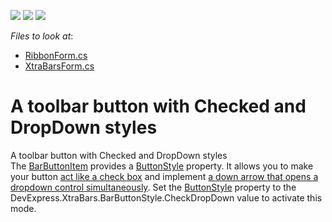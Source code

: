 <!-- default badges list -->
![](https://img.shields.io/endpoint?url=https://codecentral.devexpress.com/api/v1/VersionRange/128615640/17.2.3%2B)
[![](https://img.shields.io/badge/Open_in_DevExpress_Support_Center-FF7200?style=flat-square&logo=DevExpress&logoColor=white)](https://supportcenter.devexpress.com/ticket/details/E2266)
[![](https://img.shields.io/badge/📖_How_to_use_DevExpress_Examples-e9f6fc?style=flat-square)](https://docs.devexpress.com/GeneralInformation/403183)
<!-- default badges end -->
<!-- default file list -->
*Files to look at*:
* [RibbonForm.cs](./CS/RibbonForm.cs)
* [XtraBarsForm.cs](./CS/XtraBarsForm.cs)
<!-- default file list end -->

# A toolbar button with Checked and DropDown styles

<p>A toolbar button with Checked and DropDown styles<br />
The <a href="http://documentation.devexpress.com/#WindowsForms/clsDevExpressXtraBarsBarButtonItemtopic">BarButtonItem</a> provides a <a href="http://documentation.devexpress.com/#WindowsForms/DevExpressXtraBarsBarButtonItem_ButtonStyletopic">ButtonStyle</a> property. It allows you to make your button <a href="http://documentation.devexpress.com/#WindowsForms/CustomDocument348">act like a check box</a> and implement <a href="http://documentation.devexpress.com/#WindowsForms/CustomDocument349">a down arrow that opens a dropdown control simultaneously</a>. Set the <a href="http://documentation.devexpress.com/#WindowsForms/DevExpressXtraBarsBarButtonItem_ButtonStyletopic">ButtonStyle</a> property to the DevExpress.XtraBars.BarButtonStyle.CheckDropDown value to activate this mode.</p>
<br/>


